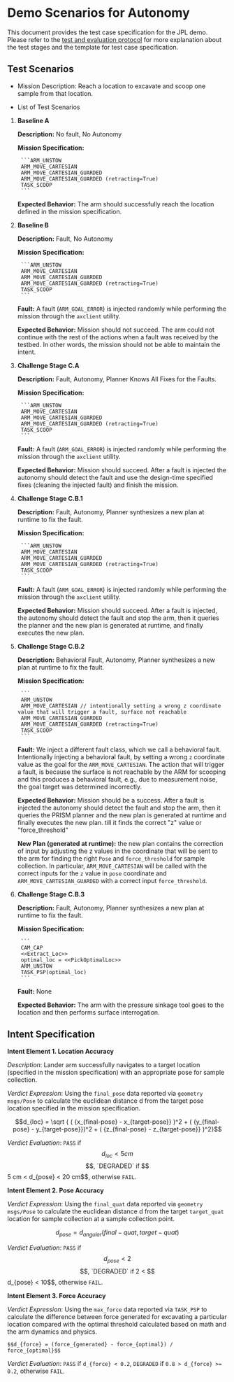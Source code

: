 # Demo Scenarios for Autonomy

This document provides the test case specification for the JPL demo. Please refer to the [test and evaluation protocol](./evaluation-protocol.md) for more explanation about the test stages and the template for test case specification.

## Test Scenarios

* Mission Description: Reach a location to excavate and scoop one sample from that location.

* List of Test Scenarios

1. **Baseline A** 

	**Description:** No fault, No Autonomy

	**Mission Specification:**
		
		```ARM_UNSTOW
		ARM_MOVE_CARTESIAN
		ARM_MOVE_CARTESIAN_GUARDED
		ARM_MOVE_CARTESIAN_GUARDED (retracting=True)
		TASK_SCOOP
		```


	**Expected Behavior:** The arm should successfully reach the location defined in the mission specification.


2. **Baseline B**
	
	**Description:** Fault, No Autonomy

	**Mission Specification:**
		
		```ARM_UNSTOW
		ARM_MOVE_CARTESIAN
		ARM_MOVE_CARTESIAN_GUARDED
		ARM_MOVE_CARTESIAN_GUARDED (retracting=True)
		TASK_SCOOP
		```

	**Fault:** A fault (`ARM_GOAL_ERROR`) is injected randomly while performing the mission through the `axclient` utility.

	**Expected Behavior:** Mission should not succeed. The arm could not continue with the rest of the actions when a fault was received by the testbed. In other words, the mission should not be able to maintain the intent. 	

3. **Challenge Stage C.A** 

	**Description:** Fault, Autonomy, Planner Knows All Fixes for the Faults.
	
	**Mission Specification:**
		
		```ARM_UNSTOW
		ARM_MOVE_CARTESIAN
		ARM_MOVE_CARTESIAN_GUARDED
		ARM_MOVE_CARTESIAN_GUARDED (retracting=True)
		TASK_SCOOP
		```
	
	**Fault:** A fault (`ARM_GOAL_ERROR`) is injected randomly while performing the mission through the `axclient` utility.

	**Expected Behavior:** Mission should succeed. After a fault is injected the autonomy should detect the fault and use the design-time specified fixes (cleaning the injected fault) and finish the mission.	
	
4. **Challenge Stage C.B.1** 
	
	**Description:** Fault, Autonomy, Planner synthesizes a new plan at runtime to fix the fault. 
	
	**Mission Specification:**
		
		```ARM_UNSTOW
		ARM_MOVE_CARTESIAN
		ARM_MOVE_CARTESIAN_GUARDED
		ARM_MOVE_CARTESIAN_GUARDED (retracting=True)
		TASK_SCOOP
		```

	**Fault:** A fault (`ARM_GOAL_ERROR`) is injected randomly while performing the mission through the `axclient` utility.

	**Expected Behavior:** Mission should succeed. After a fault is injected, the autonomy should detect the fault and stop the arm, then it queries the planner and the new plan is generated at runtime, and finally executes the new plan.

5. **Challenge Stage C.B.2** 

 	**Description:** Behavioral Fault, Autonomy, Planner synthesizes a new plan at runtime to fix the fault.
	
	**Mission Specification:**
		
		```
		ARM_UNSTOW
		ARM_MOVE_CARTESIAN // intentionally setting a wrong z coordinate value that will trigger a fault, surface not reachable
		ARM_MOVE_CARTESIAN_GUARDED
		ARM_MOVE_CARTESIAN_GUARDED (retracting=True)
		TASK_SCOOP
		```

	**Fault:** We inject a different fault class, which we call a behavioral fault. Intentionally injecting a behavioral fault, by setting a wrong `z` coordinate value as the goal for the `ARM_MOVE_CARTESIAN`. The action that will trigger a fault, is because the surface is not reachable by the ARM for scooping and this produces a behavioral fault, e.g., due to measurement noise, the goal target was determined incorrectly.
	
	**Expected Behavior:** Mission should be a success. After a fault is injected the autonomy should detect the fault and stop the arm, then it queries the PRISM 	planner and the new plan is generated at runtime and finally executes the new plan. 
	till it finds the correct "z" value or "force_threshold"

	**New Plan (generated at runtime):** the new plan contains the correction of input by adjusting the z values in the coordinate that will be sent to the arm for finding the right `Pose` and `force_threshold` for sample collection. In particular, `ARM_MOVE_CARTESIAN` will be called with the correct inputs for the `z`  value in `pose` coordinate and `ARM_MOVE_CARTESIAN_GUARDED` with a correct input `force_threshold`.

6. **Challenge Stage C.B.3** 
	
	**Description:** Fault, Autonomy, Planner synthesizes a new plan at runtime to fix the fault. 
	
	**Mission Specification:**
		
		```
		CAM_CAP
		<<Extract_Loc>>
		optimal_loc = <<PickOptimalLoc>>
		ARM_UNSTOW
		TASK_PSP(optimal_loc)
		```

	**Fault:** None

	**Expected Behavior:** The arm with the pressure sinkage tool goes to the location and then performs surface interrogation.


## Intent Specification

**Intent Element 1. Location Accuracy**

*Description*: Lander arm successfully navigates to a target location (specified in the mission specification) with an appropriate pose for sample collection.

*Verdict Expression*: Using the `final_pose` data reported via `geometry msgs/Pose` to calculate the euclidean distance d from the target pose location specified in the mission specification.

$$d_{loc} = \sqrt { ( {x_{final-pose} - x_{target-pose}} )^2 + ( {y_{final-pose} - y_{target-pose}})^2 + ( {z_{final-pose} - z_{target-pose}} )^2}$$

*Verdict Evaluation*: `PASS` if $$d_{loc} < 5 cm$$ $$, `DEGRADED` if  $$5 cm < d_{pose} < 20 cm$$, otherwise `FAIL`.

**Intent Element 2. Pose Accuracy**

*Verdict Expression*: Using the `final_quat` data reported via `geometry msgs/Pose` to calculate the euclidean distance d from the target `target_quat` location for sample collection at a sample collection point.

$$d_{pose} = d_{angular}(final-quat, target-quat)$$

*Verdict Evaluation*: `PASS` if $$d_{pose} < 2$$ $$, `DEGRADED` if  2 < $$d_{pose} < 10$$, otherwise `FAIL`.

**Intent Element 3. Force Accuracy**

*Verdict Expression*: Using the `max_force` data reported via `TASK_PSP` to calculate the difference between force generated for excavating a particular location compared with the optimal threshold calculated based on math and the arm dynamics and physics.

`$$d_{force} = (force_{generated} - force_{optimal}) / force_{optimal}$$`

*Verdict Evaluation*: `PASS` if `d_{force} < 0.2`, `DEGRADED` if `0.8 > d_{force} >= 0.2`, otherwise `FAIL`.